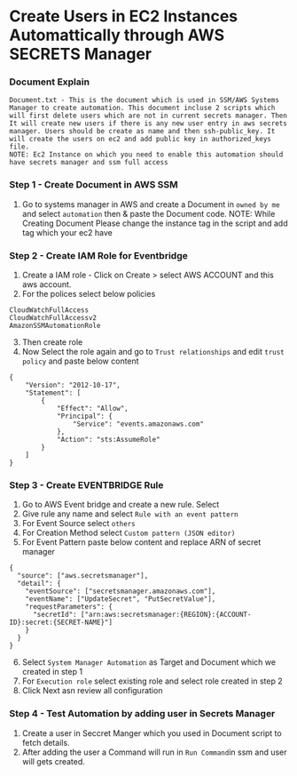
# Create Users in EC2 Instances Automattically through AWS SECRETS Manager

### Document Explain
```
Document.txt - This is the document which is used in SSM/AWS Systems Manager to create automation. This document incluse 2 scripts which will first delete users which are not in current secrets manager. Then It will create new users if there is any new user entry in aws secrets manager. Users should be create as name and then ssh-public_key. It will create the users on ec2 and add public key in authorized_keys file.    
NOTE: Ec2 Instance on which you need to enable this automation should have secrets manager and ssm full access 
```

### Step 1 - Create Document in AWS SSM

1. Go to systems manager in AWS and create a Document in `owned by me` and select `automation` then & paste the Document code.
NOTE: While Creating Document Please change the instance tag in the script and add tag which your ec2 have 

### Step 2 - Create IAM Role for Eventbridge 

1. Create a IAM role - Click on Create > select AWS ACCOUNT and this aws account.
2. For the polices select below policies 
```
CloudWatchFullAccess 
CloudWatchFullAccessv2
AmazonSSMAutomationRole
```
 
3. Then create role
4. Now Select the role again and go to `Trust relationships` and edit `trust policy` and paste below content
```
{
    "Version": "2012-10-17",
    "Statement": [
        {
            "Effect": "Allow",
            "Principal": {
                "Service": "events.amazonaws.com"
            },
            "Action": "sts:AssumeRole"
        }
    ]
}
```

### Step 3 - Create EVENTBRIDGE Rule 
1. Go to AWS Event bridge and create a new rule. Select
2. Give rule any name and select `Rule with an event pattern`
3. For Event Source select `others`
4. For Creation Method select `Custom pattern (JSON editor)`
5. For Event Pattern paste below content and replace ARN of secret manager
```
{
  "source": ["aws.secretsmanager"],
  "detail": {
    "eventSource": ["secretsmanager.amazonaws.com"],
    "eventName": ["UpdateSecret", "PutSecretValue"],
    "requestParameters": {
      "secretId": ["arn:aws:secretsmanager:{REGION}:{ACCOUNT-ID}:secret:{SECRET-NAME}"]
    }
  }
}
```
6. Select `System Manager Automation` as Target and Document which we created in step 1
7. For `Execution role` select existing role and select role created in step 2
8. Click Next asn review all configuration 


### Step 4 - Test Automation by adding user in Secrets Manager

1.  Create a user in Seccret Manger which you used in Document script to fetch details.
2.  After adding the user a Command will run in `Run Command`in ssm and user will gets created.

          





 
      
